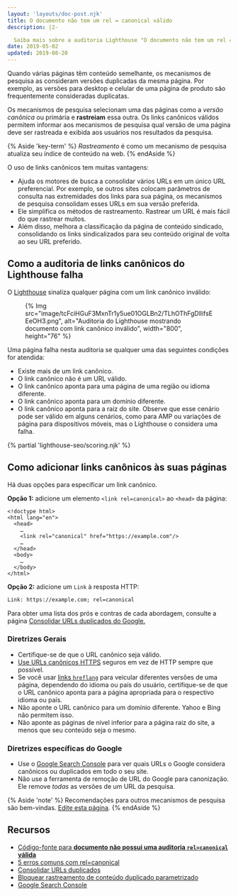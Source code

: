 ```yaml
---
layout: 'layouts/doc-post.njk'
title: O documento não tem um rel = canonical válido
description: |2-

  Saiba mais sobre a auditoria Lighthouse "O documento não tem um rel = canonical".
date: 2019-05-02
updated: 2019-08-20
---
```


Quando várias páginas têm conteúdo semelhante, os mecanismos de pesquisa as consideram versões duplicadas da mesma página. Por exemplo, as versões para desktop e celular de uma página de produto são frequentemente consideradas duplicatas.

Os mecanismos de pesquisa selecionam uma das páginas como a _versão canônica_ ou primária e **rastreiam** essa outra. Os links canônicos válidos permitem informar aos mecanismos de pesquisa qual versão de uma página deve ser rastreada e exibida aos usuários nos resultados da pesquisa.

{% Aside 'key-term' %} _Rastreamento_ é como um mecanismo de pesquisa atualiza seu índice de conteúdo na web. {% endAside %}

O uso de links canônicos tem muitas vantagens:

- Ajuda os motores de busca a consolidar vários URLs em um único URL preferencial. Por exemplo, se outros sites colocam parâmetros de consulta nas extremidades dos links para sua página, os mecanismos de pesquisa consolidam esses URLs em sua versão preferida.
- Ele simplifica os métodos de rastreamento. Rastrear um URL é mais fácil do que rastrear muitos.
- Além disso, melhora a classificação da página de conteúdo sindicado, consolidando os links sindicalizados para seu conteúdo original de volta ao seu URL preferido.

## Como a auditoria de links canônicos do Lighthouse falha

O [Lighthouse](https://developers.google.com/web/tools/lighthouse/) sinaliza qualquer página com um link canônico inválido:

<figure>{% Img src="image/tcFciHGuF3MxnTr1y5ue01OGLBn2/TLhOThFgDllifsEEeOH3.png", alt="Auditoria do Lighthouse mostrando documento com link canônico inválido", width="800", height="76" %}</figure>

Uma página falha nesta auditoria se qualquer uma das seguintes condições for atendida:

- Existe mais de um link canônico.
- O link canônico não é um URL válido.
- O link canônico aponta para uma página de uma região ou idioma diferente.
- O link canônico aponta para um domínio diferente.
- O link canônico aponta para a raiz do site. Observe que esse cenário pode ser válido em alguns cenários, como para AMP ou variações de página para dispositivos móveis, mas o Lighthouse o considera uma falha.

{% partial 'lighthouse-seo/scoring.njk' %}

## Como adicionar links canônicos às suas páginas

Há duas opções para especificar um link canônico.

**Opção 1:** adicione um elemento `<link rel=canonical>` ao `<head>` da página:

```html/4
<!doctype html>
<html lang="en">
  <head>
    …
    <link rel="canonical" href="https://example.com"/>
    …
  </head>
  <body>
    …
  </body>
</html>
```

**Opção 2:** adicione um `Link` à resposta HTTP:

```html
Link: https://example.com; rel=canonical
```

Para obter uma lista dos prós e contras de cada abordagem, consulte a página [Consolidar URLs duplicados do Google.](https://support.google.com/webmasters/answer/139066)

### Diretrizes Gerais

- Certifique-se de que o URL canônico seja válido.
- [Use URLs canônicos HTTPS](https://developers.google.com/web/fundamentals/security/encrypt-in-transit/why-https) seguros em vez de HTTP sempre que possível.
- Se você usar [links `hreflang`](/hreflang) para veicular diferentes versões de uma página, dependendo do idioma ou país do usuário, certifique-se de que o URL canônico aponta para a página apropriada para o respectivo idioma ou país.
- Não aponte o URL canônico para um domínio diferente. Yahoo e Bing não permitem isso.
- Não aponte as páginas de nível inferior para a página raiz do site, a menos que seu conteúdo seja o mesmo.

### Diretrizes específicas do Google

- Use o [Google Search Console](https://search.google.com/search-console/index) para ver quais URLs o Google considera canônicos ou duplicados em todo o seu site.
- Não use a ferramenta de remoção de URL do Google para canonização. Ele remove _todas_ as versões de um URL da pesquisa.

{% Aside 'note' %} Recomendações para outros mecanismos de pesquisa são bem-vindas. [Edite esta página](https://github.com/GoogleChrome/web.dev/blob/master/src/site/content/en/lighthouse-seo/canonical/index.md). {% endAside %}

## Recursos

- [Código-fonte para **documento não possui uma auditoria `rel=canonical` válida**](https://github.com/GoogleChrome/lighthouse/blob/master/lighthouse-core/audits/seo/canonical.js)
- [5 erros comuns com rel=canonical](https://webmasters.googleblog.com/2013/04/5-common-mistakes-with-relcanonical.html)
- [Consolidar URLs duplicados](https://support.google.com/webmasters/answer/139066)
- [Bloquear rastreamento de conteúdo duplicado parametrizado](https://support.google.com/webmasters/answer/6080548)
- [Google Search Console](https://search.google.com/search-console/index)
